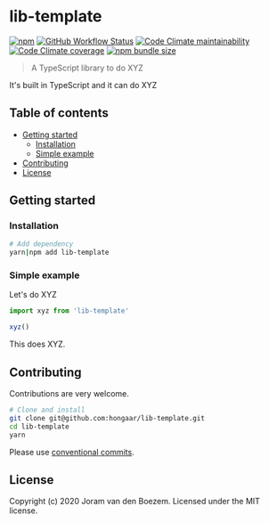 # lib-template

[![npm](https://img.shields.io/npm/v/lib-template)](https://www.npmjs.com/package/lib-template)
[![GitHub Workflow Status](https://img.shields.io/github/workflow/status/hongaar/lib-template/ci)](https://github.com/hongaar/lib-template/actions?query=workflow%3Aci)
[![Code Climate maintainability](https://img.shields.io/codeclimate/maintainability/hongaar/lib-template)](https://codeclimate.com/github/hongaar/lib-template/issues)
[![Code Climate coverage](https://img.shields.io/codeclimate/coverage/hongaar/lib-template)](https://codeclimate.com/github/hongaar/lib-template/code)
[![npm bundle size](https://img.shields.io/bundlephobia/minzip/lib-template)](https://bundlephobia.com/result?p=lib-template)

> A TypeScript library to do XYZ

It's built in TypeScript and it can do XYZ

## Table of contents

<!-- START doctoc generated TOC please keep comment here to allow auto update -->
<!-- DON'T EDIT THIS SECTION, INSTEAD RE-RUN doctoc TO UPDATE -->

- [Getting started](#getting-started)
  - [Installation](#installation)
  - [Simple example](#simple-example)
- [Contributing](#contributing)
- [License](#license)

<!-- END doctoc generated TOC please keep comment here to allow auto update -->

## Getting started

### Installation

```bash
# Add dependency
yarn|npm add lib-template
```

### Simple example

Let's do XYZ

```ts
import xyz from 'lib-template'

xyz()
```

This does XYZ.

## Contributing

Contributions are very welcome.

```bash
# Clone and install
git clone git@github.com:hongaar/lib-template.git
cd lib-template
yarn
```

Please use
[conventional commits](https://www.conventionalcommits.org/en/v1.0.0/).

## License

Copyright (c) 2020 Joram van den Boezem. Licensed under the MIT license.

